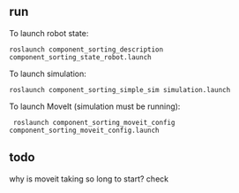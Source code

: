 ## run

To launch robot state:

` roslaunch component_sorting_description component_sorting_state_robot.launch `

To launch simulation:

` roslaunch component_sorting_simple_sim simulation.launch `

To launch MoveIt (simulation must be running):

` roslaunch component_sorting_moveit_config  component_sorting_moveit_config.launch`

## todo

why is moveit taking so long to start? check
